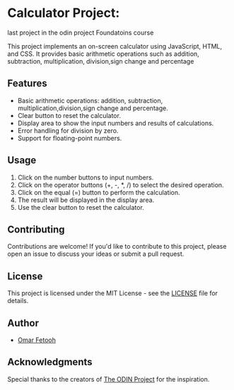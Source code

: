  
# Calculator Project:
 last project in the odin project Foundatoins course 

This project implements an on-screen calculator using JavaScript, HTML, and CSS. It provides basic arithmetic operations such as addition, subtraction, multiplication, division,sign change and percentage 

## Features

- Basic arithmetic operations: addition, subtraction, multiplication,division,sign change and percentage.
- Clear button to reset the calculator.
- Display area to show the input numbers and results of calculations.
- Error handling for division by zero.
- Support for floating-point numbers.

## Usage

1. Click on the number buttons to input numbers.
2. Click on the operator buttons (+, -, *, /) to select the desired operation.
3. Click on the equal (=) button to perform the calculation.
4. The result will be displayed in the display area.
5. Use the clear button to reset the calculator.

## Contributing
Contributions are welcome! If you'd like to contribute to this project, please open an issue to discuss your ideas or submit a pull request.

## License
This project is licensed under the MIT License - see the [LICENSE](MITLicense.md) file for details.

## Author
- [Omar Fetooh](https://github.com/Omar-Fetooh)

## Acknowledgments
Special thanks to the creators of <a href="https://www.theodinproject.com/">The ODIN Project</a> for the inspiration.